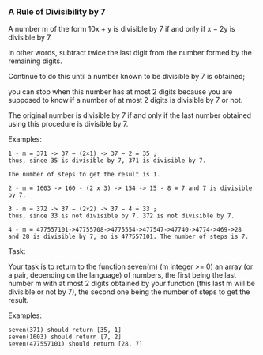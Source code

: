 ﻿### A Rule of Divisibility by 7

A number m of the form 10x + y is divisible by 7 if and only if x − 2y is divisible by 7. 

In other words, subtract twice the last digit from the number formed by the remaining digits. 

Continue to do this until a number known to be divisible by 7 is obtained; 

you can stop when this number has at most 2 digits because you are supposed to know if a number of at most 2 digits is divisible by 7 or not.

The original number is divisible by 7 if and only if the last number obtained using this procedure is divisible by 7.

Examples:
```
1 - m = 371 -> 37 − (2×1) -> 37 − 2 = 35 ; 
thus, since 35 is divisible by 7, 371 is divisible by 7.

The number of steps to get the result is 1.

2 - m = 1603 -> 160 - (2 x 3) -> 154 -> 15 - 8 = 7 and 7 is divisible by 7.

3 - m = 372 -> 37 − (2×2) -> 37 − 4 = 33 ; 
thus, since 33 is not divisible by 7, 372 is not divisible by 7.

4 - m = 477557101->47755708->4775554->477547->47740->4774->469->28 
and 28 is divisible by 7, so is 477557101. The number of steps is 7.
```
Task:

Your task is to return to the function seven(m) (m integer >= 0) an array (or a pair, depending on the language) of numbers, the first being the last number m with at most 2 digits obtained by your function (this last m will be divisible or not by 7), the second one being the number of steps to get the result.

Examples:
```
seven(371) should return [35, 1]
seven(1603) should return [7, 2]
seven(477557101) should return [28, 7]